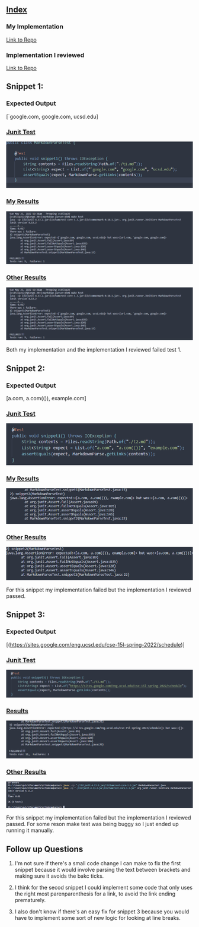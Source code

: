 ## [Index](https://asandoval2313.github.io/cse15l-lab-reports/index.html)

### My Implementation 
[Link to Repo](https://github.com/asandoval2313/markdown-parser)

### Implementation I reviewed
[Link to Repo](https://github.com/leahkuruvila/markdown-parser)

## Snippet 1:

### Expected Output
[\`google.com, google.com, ucsd.edu]

### <u>Junit Test</u>
![image](s1test.png)

### <u>My Results</u>
![image](sn1result.png) 

### <u>Other Results</u>
![image](otheres1.png)

Both my implementation and the implementation I reviewed failed test 1.
## Snippet 2:

### Expected Output
[a.com, a.com(()), example.com]

### <u>Junit Test</u>
![image](snip2.png)

### <u>My Results</u>
![image](snip2result.png)

### <u>Other Results</u>
![image](otherresult2.png)

For this snippet my implementation failed but the implementation I reviewed passed. 

## Snippet 3:

### Expected Output
[(https://sites.google.com/eng.ucsd.edu/cse-15l-spring-2022/schedule)]

### <u>Junit Test</u>
![image](snip3test.png)

### <u>Results</u>
![image](snip3result.png)

### <u>Other Results</u>
![image](otherTest.png)

For this snippet my implementation failed but the implementation I reviewed passed. For some reson make test was being buggy so I just ended up running it manually.

## Follow up Questions

1. I'm not sure if there's a small code change I can make to fix the first snippet because it would involve parsing the text between brackets and making sure it avoids the bakc ticks. 

2. I think for the secod snippet I could implement some code that only uses the right most parenparenthesis for a link, to avoid the link ending prematurely. 

3. I also don't know if there's an easy fix for snippet 3 because you would have to implement some sort of new logic for looking at line breaks. 
